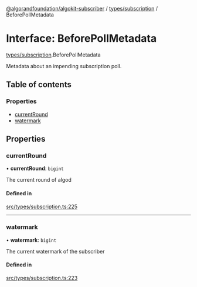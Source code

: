 [@algorandfoundation/algokit-subscriber](../README.md) / [types/subscription](../modules/types_subscription.md) / BeforePollMetadata

# Interface: BeforePollMetadata

[types/subscription](../modules/types_subscription.md).BeforePollMetadata

Metadata about an impending subscription poll.

## Table of contents

### Properties

- [currentRound](types_subscription.BeforePollMetadata.md#currentround)
- [watermark](types_subscription.BeforePollMetadata.md#watermark)

## Properties

### currentRound

• **currentRound**: `bigint`

The current round of algod

#### Defined in

[src/types/subscription.ts:225](https://github.com/algorandfoundation/algokit-subscriber-ts/blob/main/src/types/subscription.ts#L225)

___

### watermark

• **watermark**: `bigint`

The current watermark of the subscriber

#### Defined in

[src/types/subscription.ts:223](https://github.com/algorandfoundation/algokit-subscriber-ts/blob/main/src/types/subscription.ts#L223)
